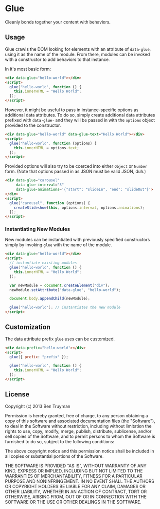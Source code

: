 # Glue

Cleanly bonds together your content with behaviors.

## Usage

Glue crawls the DOM looking for elements with an attribute of `data-glue`, using it as the name of the module. From there, modules can be invoked with a constructor to add behaviors to that instance.

In it's most basic form:

```html
<div data-glue="hello-world"></div>
<script>
  glue("hello-world", function () {
    this.innerHTML = "Hello World";
  });
</script>
```

However, it might be useful to pass in instance-specific options as additional data attributes. To do so, simply create additional data attributes prefixed with `data-glue-` and they will be passed in with the `options` object provided to the constructor.

```html
<div data-glue="hello-world" data-glue-text="Hello World"></div>
<script>
  glue("hello-world", function (options) {
    this.innerHTML = options.text;
  });
</script>
```

Provided options will also try to be coerced into either `Object` or `Number` form. (Note that options passed in as JSON must be valid JSON, duh.)

```html
<div data-glue="carousel"
     data-glue-interval="3"
     data-glue-animations='{"start": "slideIn", "end": "slideOut"}'>
</div>
<script>
  glue("carousel", function (options) {
    createSlideshow(this, options.interval, options.animations);
  });
</script>
```

### Instantiating New Modules

New modules can be instantiated with previously specified constructors simply by invoking `glue` with the name of the module.

```html
<div data-glue="hello-world"></div>
<script>
  // instantiate existing modules
  glue("hello-world", function () {
    this.innerHTML = "Hello World";
  });

  var newModule = document.createElement("div");
  newModule.setAttribute("data-glue", "hello-world");

  document.body.appendChild(newModule);

  glue("hello-world"); // instantiates the new module
</script>
```

## Customization

The data attribute prefix `glue` uses can be customized.

```html
<div data-prefix="hello-world"></div>
<script>
  glue({ prefix: "prefix" });

  glue("hello-world", function () {
    this.innerHTML = "Hello World";
  });
</script>
```

## License

Copyright (c) 2013 Ben Truyman

Permission is hereby granted, free of charge, to any person
obtaining a copy of this software and associated documentation
files (the "Software"), to deal in the Software without
restriction, including without limitation the rights to use,
copy, modify, merge, publish, distribute, sublicense, and/or sell
copies of the Software, and to permit persons to whom the
Software is furnished to do so, subject to the following
conditions:

The above copyright notice and this permission notice shall be
included in all copies or substantial portions of the Software.

THE SOFTWARE IS PROVIDED "AS IS", WITHOUT WARRANTY OF ANY KIND,
EXPRESS OR IMPLIED, INCLUDING BUT NOT LIMITED TO THE WARRANTIES
OF MERCHANTABILITY, FITNESS FOR A PARTICULAR PURPOSE AND
NONINFRINGEMENT. IN NO EVENT SHALL THE AUTHORS OR COPYRIGHT
HOLDERS BE LIABLE FOR ANY CLAIM, DAMAGES OR OTHER LIABILITY,
WHETHER IN AN ACTION OF CONTRACT, TORT OR OTHERWISE, ARISING
FROM, OUT OF OR IN CONNECTION WITH THE SOFTWARE OR THE USE OR
OTHER DEALINGS IN THE SOFTWARE.

